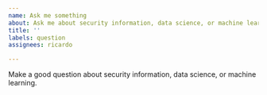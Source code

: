 ```yaml
---
name: Ask me something
about: Ask me about security information, data science, or machine learning.
title: ''
labels: question
assignees: ricardo

---
```


Make a good question about security information, data science, or machine learning.
